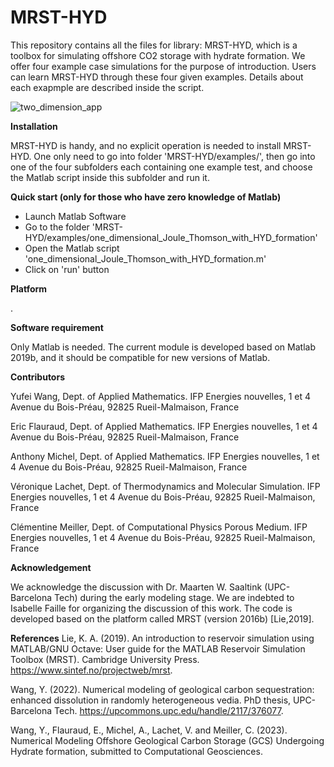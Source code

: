 # MRST-HYD

This repository contains all the files for library: MRST-HYD, which is a toolbox for simulating offshore CO2 storage with hydrate formation. We offer four example case simulations for the purpose of introduction.  Users can learn MRST-HYD through these four given examples. Details about each exapmple are described inside the script.


![two_dimension_app](https://github.com/wangyufei1989/MRST-HYD/assets/97456379/17e76394-a813-421f-846b-ae150e6b0f7f)


**Installation**

MRST-HYD is handy, and no explicit operation is needed to install MRST-HYD. One only need to go into folder 'MRST-HYD/examples/', then go into one of the four subfolders each containing one example test, and choose the Matlab script inside this subfolder and run it.  


**Quick start (only for those who have zero knowledge of Matlab)**

* Launch Matlab Software
* Go to the folder 'MRST-HYD/examples/one_dimensional_Joule_Thomson_with_HYD_formation' 
* Open the Matlab script 'one_dimensional_Joule_Thomson_with_HYD_formation.m'
* Click on 'run' button

**Platform**

. 



**Software requirement**

Only Matlab is needed. The current module is developed based on Matlab 2019b, and it should be compatible for new versions of Matlab. 

**Contributors**

Yufei Wang, Dept. of Applied Mathematics. IFP Energies nouvelles, 1 et 4 Avenue du Bois-Préau, 92825 Rueil-Malmaison, France

Eric Flauraud, Dept. of Applied Mathematics. IFP Energies nouvelles, 1 et 4 Avenue du Bois-Préau, 92825 Rueil-Malmaison, France

Anthony Michel, Dept. of Applied Mathematics. IFP Energies nouvelles, 1 et 4 Avenue du Bois-Préau, 92825 Rueil-Malmaison, France

Véronique Lachet, Dept. of Thermodynamics and Molecular Simulation. IFP Energies nouvelles, 1 et 4 Avenue du Bois-Préau, 92825 Rueil-Malmaison, France

 Clémentine Meiller, Dept. of Computational Physics Porous Medium. IFP Energies nouvelles, 1 et 4 Avenue du Bois-Préau, 92825 Rueil-Malmaison, France
 
**Acknowledgement**

 We acknowledge the discussion with Dr. Maarten W. Saaltink (UPC- Barcelona Tech) during the early modeling stage.  We are  indebted to  Isabelle Faille for organizing the discussion of this work. The code is developed based on the platform called MRST (version 2016b) [Lie,2019].

**References**
Lie, K. A.  (2019). An introduction to reservoir simulation using MATLAB/GNU Octave: User guide for the MATLAB Reservoir Simulation Toolbox (MRST). Cambridge University Press. https://www.sintef.no/projectweb/mrst.

Wang, Y. (2022). Numerical modeling of geological carbon sequestration: enhanced dissolution in randomly heterogeneous vedia. PhD thesis, UPC-Barcelona Tech. https://upcommons.upc.edu/handle/2117/376077.

Wang, Y.,  Flauraud, E., Michel, A., Lachet, V. and Meiller, C. (2023). Numerical Modeling Offshore Geological Carbon Storage (GCS) Undergoing Hydrate formation, submitted to Computational Geosciences.
